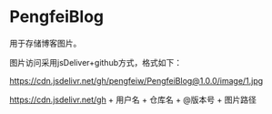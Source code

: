 # PengfeiBlog
用于存储博客图片。

图片访问采用jsDeliver+github方式，格式如下：

https://cdn.jsdelivr.net/gh/pengfeiw/PengfeiBlog@1.0.0/image/1.jpg

https://cdn.jsdelivr.net/gh + 用户名 + 仓库名 + @版本号 + 图片路径